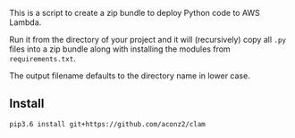 This is a script to create a zip bundle to deploy Python code to AWS Lambda.

Run it from the directory of your project and it will (recursively) copy all `.py` files into a zip bundle along with installing the modules from `requirements.txt`.

The output filename defaults to the directory name in lower case.

## Install

```
pip3.6 install git+https://github.com/aconz2/clam
```
